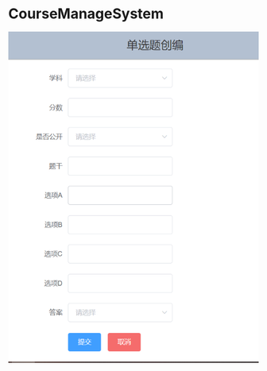 # CourseManageSystem
![image](https://github.com/KissTheCloud/CourseManageSystem/blob/master/%E5%8D%95%E9%80%89%E9%A2%98%E5%88%9B%E7%BC%96.png)
